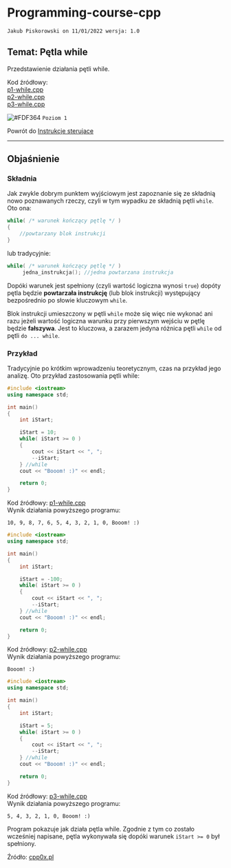 # Programming-course-cpp

`Jakub Piskorowski on 11/01/2022 wersja: 1.0`

## Temat: Pętla while

Przedstawienie działania pętli while.

Kod źródłowy: \
[p1-while.cpp](p1-while.cpp) \
[p2-while.cpp](p2-while.cpp) \
[p3-while.cpp](p3-while.cpp)

![#FDF364](https://via.placeholder.com/15/FDF364/000000?text=+) `Poziom 1`

Powrót do [Instrukcje sterujace](/1-programowanie-strukturalne/1-2-instrukcje-sterujace/README.md)

---

## Objaśnienie

### Składnia

Jak zwykle dobrym punktem wyjściowym jest zapoznanie się ze składnią nowo poznawanych rzeczy, czyli w tym wypadku ze składnią pętli `while`. Oto ona:

```cpp
while( /* warunek kończący pętlę */ )
{
    //powtarzany blok instrukcji
}
```

lub tradycyjnie:

```cpp
while( /* warunek kończący pętlę */ )
     jedna_instrukcja(); //jedna powtarzana instrukcja
```

Dopóki warunek jest spełniony (czyli wartość logiczna wynosi `true`) dopóty pętla będzie **powtarzała instrukcję** (lub blok instrukcji) występujący bezpośrednio po słowie kluczowym `while`.

Blok instrukcji umieszczony w pętli `while` może się więc nie wykonać ani razu jeżeli wartość logiczna warunku przy pierwszym wejściu w pętlę będzie **fałszywa**. Jest to kluczowa, a zarazem jedyna różnica pętli `while` od pętli `do ... while`.

### Przykład

Tradycyjnie po krótkim wprowadzeniu teoretycznym, czas na przykład jego analizę. Oto przykład zastosowania pętli while:

```cpp
#include <iostream>
using namespace std;

int main()
{
    int iStart;

    iStart = 10;
    while( iStart >= 0 )
    {
        cout << iStart << ", ";
        --iStart;
    } //while
    cout << "Booom! :)" << endl;

    return 0;
}
```

Kod źródłowy: [p1-while.cpp](p1-while.cpp) \
Wynik działania powyższego programu:

```text
10, 9, 8, 7, 6, 5, 4, 3, 2, 1, 0, Booom! :)
```

```cpp
#include <iostream>
using namespace std;

int main()
{
    int iStart;

    iStart = -100;
    while( iStart >= 0 )
    {
        cout << iStart << ", ";
        --iStart;
    } //while
    cout << "Booom! :)" << endl;

    return 0;
}
```

Kod źródłowy: [p2-while.cpp](p2-while.cpp) \
Wynik działania powyższego programu:

```text
Booom! :)
```

```cpp
#include <iostream>
using namespace std;

int main()
{
    int iStart;

    iStart = 5;
    while( iStart >= 0 )
    {
        cout << iStart << ", ";
        --iStart;
    } //while
    cout << "Booom! :)" << endl;

    return 0;
}
```

Kod źródłowy: [p3-while.cpp](p3-while.cpp) \
Wynik działania powyższego programu:

```text
5, 4, 3, 2, 1, 0, Booom! :)
```

Program pokazuje jak działa pętla while. Zgodnie z tym co zostało wcześniej napisane, pętla wykonywała się dopóki warunek `iStart >= 0` był spełniony.

Źródło: [cpp0x.pl](https://cpp0x.pl/kursy/Kurs-C++/Poziom-3/Petla-while/354)